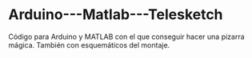 Arduino---Matlab---Telesketch
=============================

Código para Arduino y MATLAB con el que conseguir hacer una pizarra mágica. También con esquemáticos del montaje.
